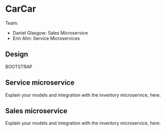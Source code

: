 # CarCar

Team:
* Daniel Glasgow: Sales Microservice
* Erin Ahn: Service Microservices

## Design
BOOTSTRAP

## Service microservice

Explain your models and integration with the inventory
microservice, here.

## Sales microservice

Explain your models and integration with the inventory
microservice, here.
